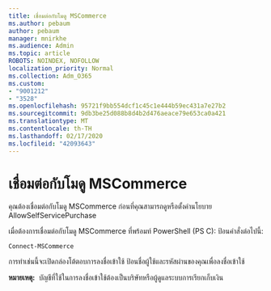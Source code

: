 ```yaml
---
title: เชื่อมต่อกับโมดู MSCommerce
ms.author: pebaum
author: pebaum
manager: mnirkhe
ms.audience: Admin
ms.topic: article
ROBOTS: NOINDEX, NOFOLLOW
localization_priority: Normal
ms.collection: Adm_O365
ms.custom:
- "9001212"
- "3528"
ms.openlocfilehash: 95721f9bb554dcf1c45c1e444b59ec431a7e27b2
ms.sourcegitcommit: 9db3be25d088b8d4b2d476aeace79e653ca0a421
ms.translationtype: MT
ms.contentlocale: th-TH
ms.lasthandoff: 02/17/2020
ms.locfileid: "42093643"
---
```

# <a name="connect-to-the-mscommerce-module"></a>เชื่อมต่อกับโมดู MSCommerce

คุณต้องเชื่อมต่อกับโมดู MSCommerce ก่อนที่คุณสามารถดูหรือตั้งค่านโยบาย AllowSelfServicePurchase  

เมื่อต้องการเชื่อมต่อกับโมดู MSCommerce ที่พร้อมท์ PowerShell (PS C\): ป้อนคำสั่งต่อไปนี้:

    Connect-MSCommerce

การทำเช่นนี้จะเปิดกล่องโต้ตอบการลงชื่อเข้าใช้ ป้อนชื่อผู้ใช้และรหัสผ่านของคุณเพื่อลงชื่อเข้าใช้

**หมายเหตุ:**&nbsp;&nbsp;บัญชีที่ใช้ในการลงชื่อเข้าใช้ต้องเป็นบริษัทหรือผู้ดูแลระบบการเรียกเก็บเงิน
